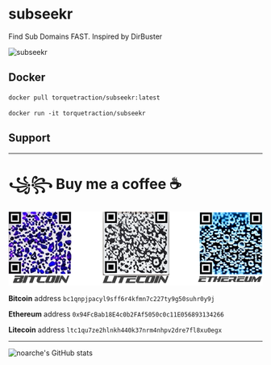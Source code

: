 # subseekr

Find Sub Domains FAST. Inspired by DirBuster

![subseekr](https://github.com/user-attachments/assets/d11df946-197f-4493-8e5e-a141784c46b4)


## Docker

`docker pull torquetraction/subseekr:latest`

`docker run -it torquetraction/subseekr`

## Support


-------------------------------------------------------------------

# ꧁꧂  Buy me a coffee ☕

![qrCode](https://raw.githubusercontent.com/noarche/cd-ripper/main/unrelated-ignore/CryptoQRcodes.png)

**Bitcoin** address `bc1qnpjpacyl9sff6r4kfmn7c227ty9g50suhr0y9j`


**Ethereum** address `0x94FcBab18E4c0b2FAf5050c0c11E056893134266`


**Litecoin** address `ltc1qu7ze2hlnkh440k37nrm4nhpv2dre7fl8xu0egx`



-------------------------------------------------------------------

![noarche's GitHub stats](https://github-readme-stats.vercel.app/api?username=noarche&show_icons=true&theme=transparent)

